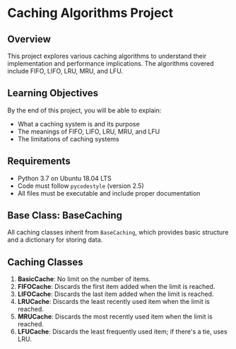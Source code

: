 # Caching Algorithms Project

## Overview
This project explores various caching algorithms to understand their implementation and performance implications. The algorithms covered include FIFO, LIFO, LRU, MRU, and LFU.

## Learning Objectives
By the end of this project, you will be able to explain:
- What a caching system is and its purpose
- The meanings of FIFO, LIFO, LRU, MRU, and LFU
- The limitations of caching systems

## Requirements
- Python 3.7 on Ubuntu 18.04 LTS
- Code must follow `pycodestyle` (version 2.5)
- All files must be executable and include proper documentation

## Base Class: BaseCaching
All caching classes inherit from `BaseCaching`, which provides basic structure and a dictionary for storing data.

## Caching Classes
1. **BasicCache**: No limit on the number of items.
2. **FIFOCache**: Discards the first item added when the limit is reached.
3. **LIFOCache**: Discards the last item added when the limit is reached.
4. **LRUCache**: Discards the least recently used item when the limit is reached.
5. **MRUCache**: Discards the most recently used item when the limit is reached.
6. **LFUCache**: Discards the least frequently used item; if there's a tie, uses LRU.
